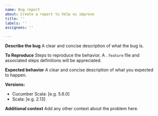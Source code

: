 ```yaml
---
name: Bug report
about: Create a report to help us improve
title: ''
labels: ''
assignees: ''

---
```


**Describe the bug**
A clear and concise description of what the bug is.

**To Reproduce**
Steps to reproduce the behavior.
A `.feature` file and associated steps definitions will be appreciated.

**Expected behavior**
A clear and concise description of what you expected to happen.

**Versions:**
 - Cucumber Scala: [e.g. 5.6.0]
 - Scala: [e.g. 2.13]

**Additional context**
Add any other context about the problem here.
